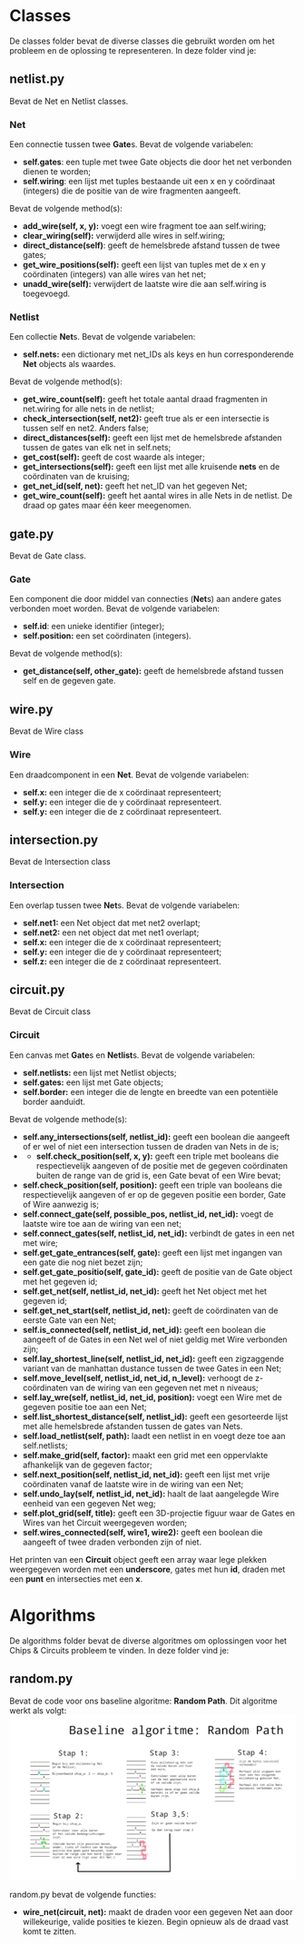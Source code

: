# Classes
De classes folder bevat de diverse classes die gebruikt worden om het probleem en de oplossing te representeren. In deze folder vind je:

## netlist.py
Bevat de Net en Netlist classes.

### Net
Een connectie tussen twee **Gate**s. Bevat de volgende variabelen:
* **self.gates**: een tuple met twee Gate objects die door het net verbonden dienen te worden;
* **self.wiring**: een lijst met tuples bestaande uit een x en y coördinaat (integers) die de positie van de wire fragmenten aangeeft.

Bevat de volgende method(s):
* **add_wire(self, x, y):** voegt een wire fragment toe aan self.wiring;
* **clear_wiring(self):** verwijderd alle wires in self.wiring;
* **direct_distance(self)**: geeft de hemelsbrede afstand tussen de twee gates;
* **get_wire_positions(self):** geeft een lijst van tuples met de x en y coördinaten (integers) van alle wires van het net;
* **unadd_wire(self):** verwijdert de laatste wire die aan self.wiring is toegevoegd.

### Netlist
Een collectie **Net**s. Bevat de volgende variabelen:
* **self.nets:** een dictionary met net_IDs als keys en hun corresponderende **Net** objects als waardes.

Bevat de volgende method(s):
* **get_wire_count(self):** geeft het totale aantal draad fragmenten in net.wiring for alle nets in de netlist;
* **check_intersection(self, net2):** geeft true als er een intersectie is tussen self en net2. Anders false;
* **direct_distances(self):** geeft een lijst met de hemelsbrede afstanden tussen de gates van elk net in self.nets;
* **get_cost(self):** geeft de cost waarde als integer;
* **get_intersections(self):** geeft een lijst met alle kruisende **nets** en de coördinaten van de kruising;
* **get_net_id(self, net):** geeft het net_ID van het gegeven Net;
* **get_wire_count(self):** geeft het aantal wires in alle Nets in de netlist. De draad op gates maar één keer meegenomen.

## gate.py
Bevat de Gate class.

### Gate
Een component die door middel van connecties (**Net**s) aan andere gates verbonden moet worden. Bevat de volgende variabelen:
* **self.id**: een unieke identifier (integer);
* **self.position:** een set coördinaten (integers).

Bevat de volgende method(s):

* **get_distance(self, other_gate):** geeft de hemelsbrede afstand tussen self en de gegeven gate.

## wire.py
Bevat de Wire class

### Wire
Een draadcomponent in een **Net**. Bevat de volgende variabelen:
* **self.x:** een integer die de x coördinaat representeert;
* **self.y:** een integer die de y coördinaat representeert.
* **self.y:** een integer die de z coördinaat representeert.

## intersection.py
Bevat de Intersection class

### Intersection
Een overlap tussen twee **Net**s. Bevat de volgende variabelen:
* **self.net1:** een Net object dat met net2 overlapt;
* **self.net2:** een net object dat met net1 overlapt;
* **self.x:** een integer die de x coördinaat representeert;
* **self.y:** een integer die de y coördinaat representeert;
* **self.z:** een integer die de z coördinaat representeert.

## circuit.py
Bevat de Circuit class

### Circuit
Een canvas met **Gate**s en **Netlist**s. Bevat de volgende variabelen:
* **self.netlists:** een lijst met Netlist objects;
* **self.gates:** een lijst met Gate objects;
* **self.border:** een integer die de lengte en breedte van een potentiële border aanduidt.

Bevat de volgende methode(s):
* **self.any_intersections(self, netlist_id):** geeft een boolean die aangeeft of er wel of niet een intersection tussen de draden van Nets in de is;
* * **self.check_position(self, x, y):** geeft een triple met booleans die respectievelijk aangeven of de positie met de gegeven coördinaten buiten de range van de grid is, een Gate bevat of een Wire bevat;
* **self.check_position(self, position):** geeft een triple van booleans die respectievelijk aangeven of er op de gegeven positie een border, Gate of Wire aanwezig is;
* **self.connect_gate(self, possible_pos, netlist_id, net_id):** voegt de laatste wire toe aan de wiring van een net;
* **self.connect_gates(self, netlist_id, net_id):** verbindt de gates in een net met wire;
* **self.get_gate_entrances(self, gate):** geeft een lijst met ingangen van een gate die nog niet bezet zijn;
* **self.get_gate_positio(self, gate_id):** geeft de positie van de Gate object met het gegeven id;
* **self.get_net(self, netlist_id, net_id):** geeft het Net object met het gegeven id;
* **self.get_net_start(self, netlist_id, net):** geeft de coördinaten van de eerste Gate van een Net;
* **self.is_connected(self, netlist_id, net_id):** geeft een boolean die aangeeft of de Gates in een Net wel of niet geldig met Wire verbonden zijn;
* **self.lay_shortest_line(self, netlist_id, net_id):** geeft een zigzaggende variant van de manhattan dustance tussen de twee Gates in een Net;
* **self.move_level(self, netlist_id, net_id, n_level):** verhoogt de z-coördinaten van de wiring van een gegeven net met n niveaus;
* **self.lay_wre(self, netlist_id, net_id, position):** voegt een Wire met de gegeven positie toe aan een Net;
* **self.list_shortest_distance(self, netlist_id):** geeft een gesorteerde lijst met alle hemelsbrede afstanden tussen de gates van Nets.
* **self.load_netlist(self, path):** laadt een netlist in en voegt deze toe aan self.netlists;
* **self.make_grid(self, factor):** maakt een grid met een oppervlakte afhankelijk van de gegeven factor;
* **self.next_position(self, netlist_id, net_id):** geeft een lijst met vrije coördinaten vanaf de laatste wire in de wiring van een Net;
* **self.undo_lay(self, netlist_id, net_id):** haalt de laat aangelegde Wire eenheid van een gegeven Net weg;
* **self.plot_grid(self, title):** geeft een 3D-projectie figuur waar de Gates en Wires van het Circuit weergegeven worden;
* **self.wires_connected(self, wire1, wire2):** geeft een boolean die aangeeft of twee draden verbonden zijn of niet.


Het printen van een **Circuit** object geeft een array waar lege plekken weergegeven worden met een **underscore**, gates met hun **id**, draden met een **punt** en intersecties met een **x**. 

# Algorithms
De algorithms folder bevat de diverse algoritmes om oplossingen voor het Chips & Circuits probleem te vinden. In deze folder vind je:

## random.py
Bevat de code voor ons baseline algoritme: **Random Path**. Dit algoritme werkt als volgt:
![Random Path Flowchart](../images/random_path_flowchart.png)

random.py bevat de volgende functies:

* **wire_net(circuit, net):** maakt de draden voor een gegeven Net aan door willekeurige, valide posities te kiezen. Begin opnieuw als de draad vast komt te zitten.
